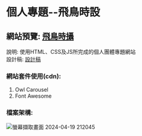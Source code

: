 
# 個人專題--飛鳥時設
## 網站預覽: [飛鳥時攝](https://lockon1248.github.io/personal/ "Title")


說明: 使用HTML、CSS及JS所完成的個人團體專題網站<br>
設計稿: [設計稿](https://www.figma.com/file/xNNEaoTaZUnYaUriTqx2BE/personal-project?type=design&node-id=62%3A2994&mode=dev&t=UZZyVKWP1MBGxGuG)
### 網站套件使用(cdn):
1. Owl Carousel
2. Font Awesome
### 檔案架構:
![螢幕擷取畫面 2024-04-19 212045](https://github.com/lockon1248/personal/assets/125979737/7db6c263-8281-40e4-b129-91abca8a4b6a)
    
